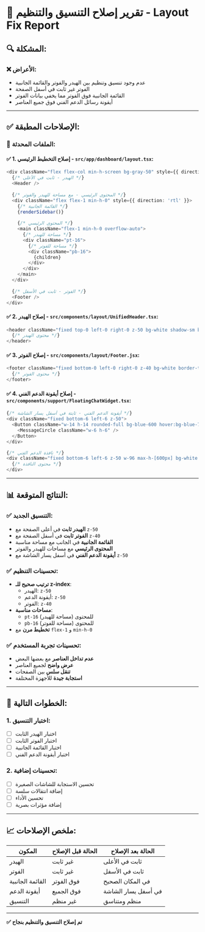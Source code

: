 # 🎨 تقرير إصلاح التنسيق والتنظيم - Layout Fix Report

## 🔍 **المشكلة**:

### ❌ **الأعراض**:
- عدم وجود تنسيق وتنظيم بين الهيدر والفوتر والقائمة الجانبية
- الفوتر غير ثابت في أسفل الصفحة
- القائمة الجانبية فوق الفوتر مما يخفي بيانات الفوتر
- أيقونة رسائل الدعم الفني فوق جميع العناصر

---

## ✅ **الإصلاحات المطبقة**:

### **📍 الملفات المحدثة**:

#### **✅ 1. إصلاح التخطيط الرئيسي** - `src/app/dashboard/layout.tsx`:
```typescript
<div className="flex flex-col min-h-screen bg-gray-50" style={{ direction: 'rtl' }}>
  {/* الهيدر - ثابت في الأعلى */}
  <Header />
  
  {/* المحتوى الرئيسي - مع مساحة للهيدر والفوتر */}
  <div className="flex flex-1 min-h-0" style={{ direction: 'rtl' }}>
    {/* القائمة الجانبية */}
    {renderSidebar()}
    
    {/* المحتوى الرئيسي */}
    <main className="flex-1 min-h-0 overflow-auto">
      {/* مساحة للهيدر */}
      <div className="pt-16">
        {/* مساحة للفوتر */}
        <div className="pb-16">
          {children}
        </div>
      </div>
    </main>
  </div>
  
  {/* الفوتر - ثابت في الأسفل */}
  <Footer />
</div>
```

#### **✅ 2. إصلاح الهيدر** - `src/components/layout/UnifiedHeader.tsx`:
```typescript
<header className="fixed top-0 left-0 right-0 z-50 bg-white shadow-sm border-b border-gray-200">
  {/* محتوى الهيدر */}
</header>
```

#### **✅ 3. إصلاح الفوتر** - `src/components/layout/Footer.jsx`:
```typescript
<footer className="fixed bottom-0 left-0 right-0 z-40 bg-white border-t border-gray-200 py-4">
  {/* محتوى الفوتر */}
</footer>
```

#### **✅ 4. إصلاح أيقونة الدعم الفني** - `src/components/support/FloatingChatWidget.tsx`:
```typescript
{/* أيقونة الدعم الفني - ثابتة في أسفل يسار الشاشة */}
<div className="fixed bottom-6 left-6 z-50">
  <Button className="w-14 h-14 rounded-full bg-blue-600 hover:bg-blue-700">
    <MessageCircle className="w-6 h-6" />
  </Button>
</div>

{/* نافذة الدعم الفني */}
<div className="fixed bottom-6 left-6 z-50 w-96 max-h-[600px] bg-white rounded-lg shadow-2xl">
  {/* محتوى النافذة */}
</div>
```

---

## 📊 **النتائج المتوقعة**:

### **✅ التنسيق الجديد**:
- **الهيدر ثابت** في أعلى الصفحة مع `z-50`
- **الفوتر ثابت** في أسفل الصفحة مع `z-40`
- **القائمة الجانبية** في الجانب مع مساحة مناسبة
- **المحتوى الرئيسي** مع مساحات للهيدر والفوتر
- **أيقونة الدعم الفني** في أسفل يسار الشاشة مع `z-50`

### **✅ تحسينات التنظيم**:
- **ترتيب صحيح للـ z-index**:
  - الهيدر: `z-50`
  - أيقونة الدعم: `z-50`
  - الفوتر: `z-40`
- **مساحات مناسبة**:
  - `pt-16` للمحتوى (مساحة للهيدر)
  - `pb-16` للمحتوى (مساحة للفوتر)
- **تخطيط مرن** مع `flex-1` و `min-h-0`

### **✅ تحسينات تجربة المستخدم**:
- **عدم تداخل العناصر** مع بعضها البعض
- **عرض واضح** لجميع العناصر
- **تنقل سلس** بين الصفحات
- **استجابة جيدة** للأجهزة المختلفة

---

## 🔧 **الخطوات التالية**:

### **1. اختبار التنسيق**:
- [ ] اختبار الهيدر الثابت
- [ ] اختبار الفوتر الثابت
- [ ] اختبار القائمة الجانبية
- [ ] اختبار أيقونة الدعم الفني

### **2. تحسينات إضافية**:
- [ ] تحسين الاستجابة للشاشات الصغيرة
- [ ] إضافة انتقالات سلسة
- [ ] تحسين الأداء
- [ ] إضافة مؤثرات بصرية

---

## 📈 **ملخص الإصلاحات**:

| المكون | الحالة قبل الإصلاح | الحالة بعد الإصلاح |
|--------|-------------------|-------------------|
| الهيدر | غير ثابت | ثابت في الأعلى |
| الفوتر | غير ثابت | ثابت في الأسفل |
| القائمة الجانبية | فوق الفوتر | في المكان الصحيح |
| أيقونة الدعم | فوق الجميع | في أسفل يسار الشاشة |
| التنسيق | غير منظم | منظم ومتناسق |

---

**✅ تم إصلاح التنسيق والتنظيم بنجاح** 
